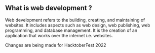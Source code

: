 ## What is web development ?

Web development refers to the building, creating, and maintaining of websites. It includes aspects such as web design, web publishing, web programming, and database management. It is the creation of an application that works over the internet i.e. websites.

Changes are being made for HacktoberFest 2022
